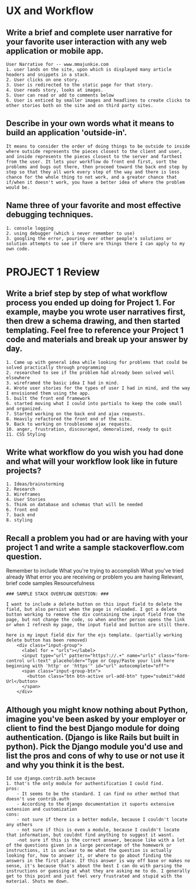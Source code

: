 # UX and Workflow #

## Write a brief and complete user narrative for your favorite user interaction with any web application or mobile app. ##
	User Narrative for -- www.mmajunkie.com
	1. user lands on the site, upon which is displayed many article headers and snippets in a stack.
	2. User clicks on one story.
	3. User is redirected to the static page for that story.
	4. User reads story, looks at images.
	5. User can read or add to comments below
	6. User is enticed by smaller images and headlines to create clicks to other stories both on the site and on third party sites.


## Describe in your own words what it means to build an application 'outside-in'. ##
	It means to consider the order of doing things to be outside to inside where outside represents the pieces closest to the client and user, and inside represents the pieces closest to the server and farthest from the user. It lets your workflow do front end first, sort the problems and bugs out there, then proceed toward the back end step by step so that they all work every step of the way and there is less chance for the whole thing to not work, and a greater chance that if/when it doesn't work, you have a better idea of where the problem would be.


## Name three of your favorite and most effective debugging techniques. ##
	1. console logging
	2. using debugger (which i never remember to use)
	3. googling the error, pouring over other people's solutions or solution attempts to see if there are things there I can apply to my own code.

# PROJECT 1 Review #

## Write a brief step by step of what workflow process you ended up doing for Project 1. For example, maybe you wrote user narratives first, then drew a schema drawing, and then started templating. Feel free to reference your Project 1 code and materials and break up your answer by day. ##
	1. Came up with general idea while looking for problems that could be solved practically through programming
	2. researched to see if the problem had already been solved well elsewhere
	3. wireframed the basic idea I had in mind.
	4. Wrote user stories for the types of user I had in mind, and the way I envisioned them using the app.
	5. built the front end framework
	6. started moving what I could into partials to keep the code small and organized.
	7. Started working on the back end and ajax requests.
	8. Heavily refactored the front end of the site.
	9. Back to working on troublesome ajax requests.
	10. anger, frustration, discouraged, demoralized, ready to quit
	11. CSS Styling



## Write what workflow do you wish you had done and what will your workflow look like in future projects? ##
	1. Ideas/brainstorming
	2. Research
	3. Wireframes
	4. User Stories
	5. Think on database and schemas that will be needed
	6. front end
	7. back end
	8. styling


## Recall a problem you had or are having with your project 1 and write a sample stackoverflow.com question. ##
Remember to include
What you're trying to accomplish
What you've tried already
What error you are receiving or problem you are having
Relevant, brief code samples
Resourcefulness

	### SAMPLE STACK OVERFLOW QUESTION: ###

	I want to include a delete button on this input field to delete the field, but also persist when the page is reloaded. I got a delete button working to remove the div containing the input field from the page, but not change the code, so when another person opens the link or when I refresh my page, the input field and button are still there.

	here is my input field div for the ejs template. (partially working delete button has been removed)
		<div class="input-group">
		  <label for = "urls"></label>
		  <input type="url" pattern="https?://.+" name="urls" class="form-control url-text" placeholder="Type or Copy/Paste your link here beginning with 'http' or 'https'" id="url" autocomplete="off">
		  <span class="input-group-btn">
		    <button class="btn btn-active url-add-btn" type="submit">Add Url</button>
		  </span>
		</div>




## Although you might know nothing about Python, imagine you've been asked by your employer or client to find the best Django module for doing authentication. (Django is like Rails but built in python). Pick the Django module you'd use and list the pros and cons of why to use or not use it and why you think it is the best. ##

	Id use django.contrib.auth because 
	1. that's the only module for authentification I could find.
	pros:
		- It seems to be the standard. I can find no other method that doesn't use contrib.auth
		- According to the django documentation it suports extensive extension and customization
	cons: 
		- not sure if there is a better module, because I couldn't locate any others
		- not sure if this is even a module, because I couldn't locate that information, but couldnt find anything to suggest it wasnt.
		-not sure if this is the correct answer, because like with a lot of the questions given in a large percentage of the homework or instructions, it is unclear to me what the question is actually looking for, how to answer it, or where to go about finding the answers in the first place. If this answer is way off base or makes no sense, it's because that's about the best I can do with parsing the instructions or guessing at what they are asking me to do. I generally get to this point and just feel very frustrated and stupid with the material. Shuts me down.
